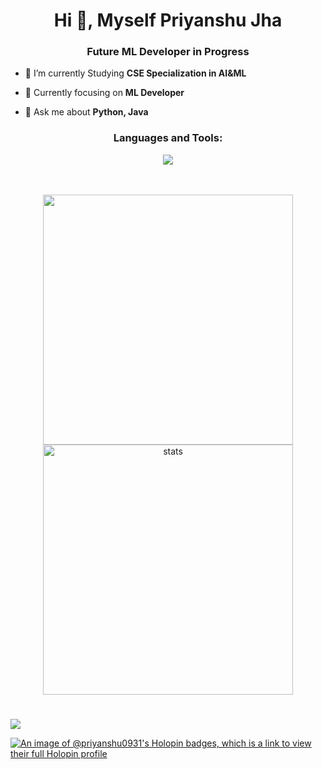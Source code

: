 
<h1 align="center">Hi 👋, Myself Priyanshu Jha</h1>
<h3 align="center">Future ML Developer in Progress</h3>


- 🔭 I’m currently Studying **CSE Specialization in AI&ML**

- 🌱 Currently focusing on **ML Developer**

- 💬 Ask me about **Python, Java**
<h3 align="center">Languages and Tools:</h3>
<p align="center"> 
<img src="https://skillicons.dev/icons?i=python,cpp,java,bootstrap,html,css,js,react,mongodb,expressjs,nodejs,tailwind,mysql" ></p>
<br>

<br/>
<div align='center' width="5rem">
     <img   width="400px" src="https://github-readme-stats.vercel.app/api?username=Priyanshu0931&theme=jolly&show_icons=true"/>
    <img  width="400px" src="https://github-readme-streak-stats.herokuapp.com?user=Priyanshu0931&theme=jolly&border_radius=5" alt= "stats"/>
</div>

#



![](https://github.com/Priyanshu0931/Priyanshu0931/blob/main/footer.png)

[![An image of @priyanshu0931's Holopin badges, which is a link to view their full Holopin profile](https://holopin.me/priyanshu0931)](https://holopin.io/@priyanshu0931)


